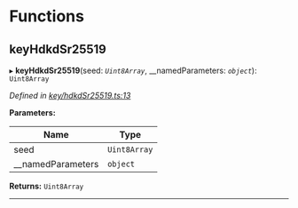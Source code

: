 

# Functions

<a id="keyhdkdsr25519"></a>

##  keyHdkdSr25519

▸ **keyHdkdSr25519**(seed: *`Uint8Array`*, __namedParameters: *`object`*): `Uint8Array`

*Defined in [key/hdkdSr25519.ts:13](https://github.com/polkadot-js/common/blob/4276420/packages/util-crypto/src/key/hdkdSr25519.ts#L13)*

**Parameters:**

| Name | Type |
| ------ | ------ |
| seed | `Uint8Array` |
| __namedParameters | `object` |

**Returns:** `Uint8Array`

___

